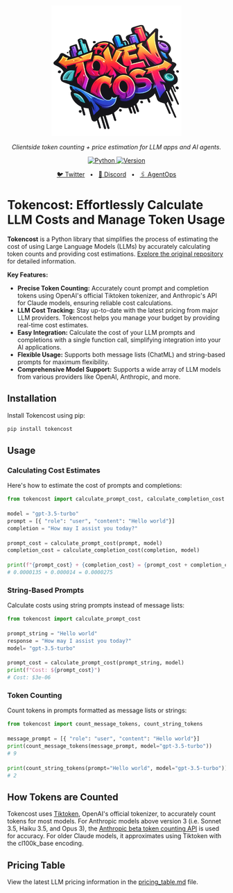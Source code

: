<p align="center">
  <img src="https://raw.githubusercontent.com/AgentOps-AI/tokencost/main/tokencost.png" height="300" alt="Tokencost" />
</p>

<p align="center">
  <em>Clientside token counting + price estimation for LLM apps and AI agents.</em>
</p>
<p align="center">
    <a href="https://pypi.org/project/tokencost/" target="_blank">
        <img alt="Python" src="https://img.shields.io/badge/python-3670A0?style=for-the-badge&logo=python&logoColor=ffdd54" />
        <img alt="Version" src="https://img.shields.io/pypi/v/tokencost?style=for-the-badge&color=3670A0">
    </a>
</p>
<p align="center">
<a href="https://twitter.com/agentopsai/">🐦 Twitter</a>
<span>&nbsp;&nbsp;•&nbsp;&nbsp;</span>
<a href="https://discord.com/invite/FagdcwwXRR">📢 Discord</a>
<span>&nbsp;&nbsp;•&nbsp;&nbsp;</span>
<a href="https://agentops.ai/?tokencost">🖇️ AgentOps</a>
</p>

# Tokencost: Effortlessly Calculate LLM Costs and Manage Token Usage

**Tokencost** is a Python library that simplifies the process of estimating the cost of using Large Language Models (LLMs) by accurately calculating token counts and providing cost estimations.  [Explore the original repository](https://github.com/AgentOps-AI/tokencost) for detailed information.

**Key Features:**

*   **Precise Token Counting:** Accurately count prompt and completion tokens using OpenAI's official Tiktoken tokenizer, and Anthropic's API for Claude models, ensuring reliable cost calculations.
*   **LLM Cost Tracking:**  Stay up-to-date with the latest pricing from major LLM providers.  Tokencost helps you manage your budget by providing real-time cost estimates.
*   **Easy Integration:**  Calculate the cost of your LLM prompts and completions with a single function call, simplifying integration into your AI applications.
*   **Flexible Usage:** Supports both message lists (ChatML) and string-based prompts for maximum flexibility.
*   **Comprehensive Model Support:**  Supports a wide array of LLM models from various providers like OpenAI, Anthropic, and more.

## Installation

Install Tokencost using pip:

```bash
pip install tokencost
```

## Usage

### Calculating Cost Estimates

Here's how to estimate the cost of prompts and completions:

```python
from tokencost import calculate_prompt_cost, calculate_completion_cost

model = "gpt-3.5-turbo"
prompt = [{ "role": "user", "content": "Hello world"}]
completion = "How may I assist you today?"

prompt_cost = calculate_prompt_cost(prompt, model)
completion_cost = calculate_completion_cost(completion, model)

print(f"{prompt_cost} + {completion_cost} = {prompt_cost + completion_cost}")
# 0.0000135 + 0.000014 = 0.0000275
```

### String-Based Prompts

Calculate costs using string prompts instead of message lists:

```python
from tokencost import calculate_prompt_cost

prompt_string = "Hello world"
response = "How may I assist you today?"
model= "gpt-3.5-turbo"

prompt_cost = calculate_prompt_cost(prompt_string, model)
print(f"Cost: ${prompt_cost}")
# Cost: $3e-06
```

### Token Counting

Count tokens in prompts formatted as message lists or strings:

```python
from tokencost import count_message_tokens, count_string_tokens

message_prompt = [{ "role": "user", "content": "Hello world"}]
print(count_message_tokens(message_prompt, model="gpt-3.5-turbo"))
# 9

print(count_string_tokens(prompt="Hello world", model="gpt-3.5-turbo"))
# 2
```

## How Tokens are Counted

Tokencost uses [Tiktoken](https://github.com/openai/tiktoken), OpenAI's official tokenizer, to accurately count tokens for most models.  For Anthropic models above version 3 (i.e. Sonnet 3.5, Haiku 3.5, and Opus 3), the [Anthropic beta token counting API](https://docs.anthropic.com/claude/docs/beta-api-for-counting-tokens) is used for accuracy.  For older Claude models, it approximates using Tiktoken with the cl100k_base encoding.

## Pricing Table

View the latest LLM pricing information in the [pricing\_table.md](pricing_table.md) file.

```